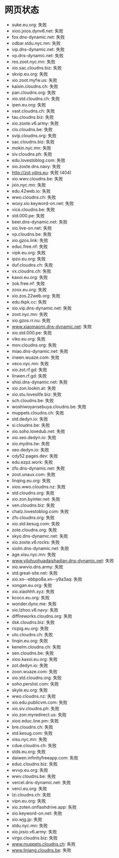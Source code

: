 # 网页状态
- suke.eu.org: 失败
- xioo.jxios.dynv6.net: 失败
- fox.dns-dynamic.net: 失败
- odbar.stdu.nyc.mn: 失败
- vip.dns-dynamic.net: 失败
- vp.dns-dynamic.net: 失败
- res.zoot.nyc.mn: 失败
- xio.sac.cloudns.biz: 失败
- skvip.eu.org: 失败
- xio.zoot.myfw.us: 失败
- kaixin.cloudns.ch: 失败
- pan.cloudns.org: 失败
- xio.std.cloudns.ch: 失败
- ipen.eu.org: 失败
- vast.cloudns.ch: 失败
- tau.cloudns.biz: 失败
- xio.zoxte.v6.army: 失败
- clo.cloudns.be: 失败
- svip.cloudns.org: 失败
- sac.cloudns.biz: 失败
- mokin.nyc.mn: 失败
- siv.cloudns.ph: 失败
- edu.lovestoblog.com: 失败
- xio.zoxte.dns.navy: 失败
- http://zot.ydns.eu: 失败 (404)
- xio.wwv.cloudns.be: 失败
- jxio.nyc.mn: 失败
- edu.42web.io: 失败
- wwo.cloudns.ch: 失败
- woxy.xio.keyword-on.net: 失败
- vice.cloudns.be: 失败
- std.000.pe: 失败
- beer.dns-dynamic.net: 失败
- xio.live-on.net: 失败
- vp.cloudns.be: 失败
- xio.gzos.link: 失败
- educ.free.nf: 失败
- vipk.eu.org: 失败
- ipzo.eu.org: 失败
- duf.cloudns.ch: 失败
- vx.cloudns.ch: 失败
- kaxoi.eu.org: 失败
- zok.free.nf: 失败
- zosx.eu.org: 失败
- xio.zos.22web.org: 失败
- edu.tkpk.cc: 失败
- xio.vip.dns-dynamic.net: 失败
- zoot.nyc.mn: 失败
- xio.gzos.rr.nu: 失败
- www.xiaomaomi.dns-dynamic.net: 失败
- xio.std.000.pe: 失败
- viko.eu.org: 失败
- mov.cloudns.org: 失败
- miao.dns-dynamic.net: 失败
- inwen.wuaze.com: 失败
- veco.nyc.mn: 失败
- xio.zot.rf.gd: 失败
- linwen.rf.gd: 失败
- shisi.dns-dynamic.net: 失败
- xio.zon.lookin.at: 失败
- xio.stu.loveslife.biz: 失败
- sch.cloudns.be: 失败
- woshiwoyansebuya.cloudns.be: 失败
- muppets.cloudns.ch: 失败
- std.dedyn.io: 失败
- si.cloudns.be: 失败
- xio.soho.lovedub.net: 失败
- xio.xeo.dedyn.io: 失败
- xio.mydns.tw: 失败
- xeo.dedyn.io: 失败
- cdy52.pages.dev: 失败
- edu.ezpz.work: 失败
- zfo.dns-dynamic.net: 失败
- zoot.unaux.com: 失败
- linqing.eu.org: 失败
- xioo.wwo.cloudns.nz: 失败
- std.cloudns.org: 失败
- xio.zon.byinter.net: 失败
- ven.cloudns.biz: 失败
- chatz.lovestoblog.com: 失败
- zfo.cloudns.org: 失败
- xio.std.kesug.com: 失败
- zote.cloudns.org: 失败
- skyo.dns-dynamic.net: 失败
- xio.zoxte.v6.rocks: 失败
- xiolin.dns-dynamic.net: 失败
- age.xisu.nyc.mn: 失败
- www.yiluhuohuadaishadian.dns-dynamic.net: 失败
- xio.wwvio.dns.army: 失败
- std.great-site.net: 失败
- xio.xn--ebbpo8a.xn--y9a3aq: 失败
- xongan.eu.org: 失败
- xio.xiaohhh.xyz: 失败
- kcoco.eu.org: 失败
- wonder.dynx.me: 失败
- xio.lzhoo.v6.navy: 失败
- diffireworks.cloudns.org: 失败
- dsk.cloudns.biz: 失败
- ricpig.eu.org: 失败
- uto.cloudns.ch: 失败
- linqin.eu.org: 失败
- kenelm.cloudns.ch: 失败
- sen.cloudns.be: 失败
- xioo.kaxoi.eu.org: 失败
- zot.dedyn.io: 失败
- zoon.wuaze.com: 失败
- xio.std.cloudns.org: 失败
- soho.perslist.com: 失败
- skyle.eu.org: 失败
- wwo.cloudns.nz: 失败
- xio.edu.publicvm.com: 失败
- xio.siv.cloudns.ph: 失败
- xio.zon.myredirect.us: 失败
- xioo.educ.line.pm: 失败
- bre.cloudns.ch: 失败
- std.kesug.com: 失败
- xisu.nyc.mn: 失败
- cdue.cloudns.ch: 失败
- stds.eu.org: 失败
- daiwen.infinityfreeapp.com: 失败
- educ.cloudns.biz: 失败
- wvvp.eu.org: 失败
- wwv.cloudns.be: 失败
- vercel.dns-dynamic.net: 失败
- vercl.eu.org: 失败
- lzi.cloudns.ch: 失败
- vipn.eu.org: 失败
- xio.zoten.onflashdrive.app: 失败
- xio.keyword-on.net: 失败
- xio.wjg.jp: 失败
- stdu.nyc.mn: 失败
- xio.jxsio.v6.army: 失败
- virgo.cloudns.biz: 失败
- www.muppets.cloudns.ch: 失败
- www.liniang.cloudns.be: 失败
